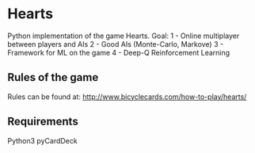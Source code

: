 # Hearts
Python implementation of the game Hearts.
Goal:
  1 - Online multiplayer between players and AIs
  2 - Good AIs (Monte-Carlo, Markove)
  3 - Framework for ML on the game
  4 - Deep-Q Reinforcement Learning

## Rules of the game
Rules can be found at: http://www.bicyclecards.com/how-to-play/hearts/

## Requirements
  Python3 pyCardDeck  
  
